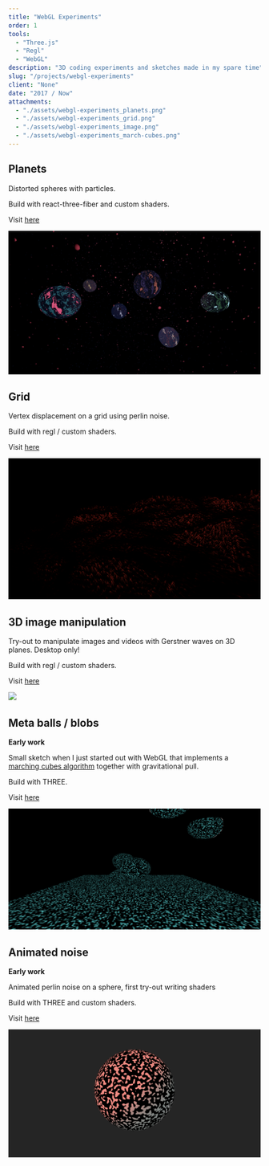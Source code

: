```yaml
---
title: "WebGL Experiments"
order: 1
tools:
  - "Three.js"
  - "Regl"
  - "WebGL"
description: "3D coding experiments and sketches made in my spare time"
slug: "/projects/webgl-experiments"
client: "None"
date: "2017 / Now"
attachments:
  - "./assets/webgl-experiments_planets.png"
  - "./assets/webgl-experiments_grid.png"
  - "./assets/webgl-experiments_image.png"
  - "./assets/webgl-experiments_march-cubes.png"
---
```


<div class="project--webgl content__wrapper">
<div class="content__left">

## Planets

Distorted spheres with particles.<br/>

Build with react-three-fiber and custom shaders.

Visit <a href="https://webgl-planets.netlify.app/" target="_blank">here</a>

</div>
<div class="content__right vert-align w-50">

<img src="./assets/webgl-experiments_planets.png" />

</div>
</div>

<div class="project--webgl content__wrapper">
<div class="content__left">

## Grid

Vertex displacement on a grid using perlin noise.<br/>

Build with regl / custom shaders.

Visit <a href="https://fabiantjoeaon.github.io/grid-vertex-displacement/" target="_blank">here</a>

</div>
<div class="content__right vert-align w-50">

<img src="./assets/webgl-experiments_grid.png" />

</div>
</div>

<div class="project--webgl content__wrapper">
<div class="content__left">

## 3D image manipulation

Try-out to manipulate images and videos with Gerstner waves on 3D planes.
Desktop only!<br/>

Build with regl / custom shaders.

Visit <a href="https://fabiantjoeaon.github.io/webgl-image-manipulation/" target="_blank">here</a>

</div>
<div class="content__right vert-align w-50">

<img src="./assets/webgl-experiments_image.png" />

</div>
</div>

<div class="project--webgl content__wrapper">
<div class="content__left">

## Meta balls / blobs

<strong>Early work</strong>

Small sketch when I just started out with WebGL that implements a <a target="_blank" href="https://threejs.org/examples/webgl_marchingcubes.html">marching cubes algorithm</a>
together with gravitational pull.

Build with THREE.

Visit <a href="https://fabiantjoeaon.github.io/gravitational-attraction-marching-cubes/" target="_blank">here</a>

</div>
<div class="content__right vert-align w-50">

<img src="./assets/webgl-experiments_march_cubes.png" />

</div>
</div>

<div class="project--webgl content__wrapper">
<div class="content__left">

## Animated noise

<strong>Early work</strong>

Animated perlin noise on a sphere, first try-out writing shaders

Build with THREE and custom shaders.

Visit <a href="https://fabiantjoeaon.github.io/sphere-perlin-vertex/" target="_blank">here</a>

</div>
<div class="content__right vert-align w-50">

<img src="./assets/webgl-experiments_perlin.png" />

</div>
</div>
